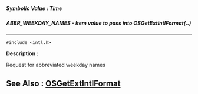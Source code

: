 ##### Symbolic Value : Time
##### ABBR_WEEKDAY_NAMES - Item value to pass into OSGetExtIntlFormat(..)
---
```
#include <intl.h>
```
**Description :**

Request for abbreviated weekday names

**See Also :**
[OSGetExtIntlFormat](/domino-c-api-docs/reference/Func/OSGetExtIntlFormat)
---
